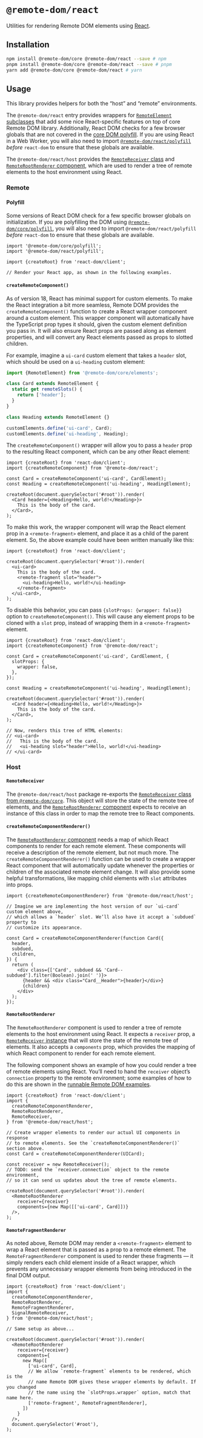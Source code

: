 # `@remote-dom/react`

Utilities for rendering Remote DOM elements using [React](https://reactjs.org/).

## Installation

```sh
npm install @remote-dom/core @remote-dom/react --save # npm
pnpm install @remote-dom/core @remote-dom/react --save # pnpm
yarn add @remote-dom/core @remote-dom/react # yarn
```

## Usage

This library provides helpers for both the “host” and “remote” environments.

The `@remote-dom/react` entry provides wrappers for [`RemoteElement` subclasses](../core/README.md#remoteelement) that add some nice React-specific features on top of core Remote DOM library. Additionally, React DOM checks for a few browser globals that are not covered in the [core DOM polyfill](/packages/core/README.md#remote-domcorepolyfill). If you are using React in a Web Worker, you will also need to import [`@remote-dom/react/polyfill`](#polyfill) _before_ `react-dom` to ensure that these globals are available.

The `@remote-dom/react/host` provides the [`RemoteReceiver` class](../core/README.md#remotereceiver) and [`RemoteRootRenderer` component](#remoterootreceiver), which are used to render a tree of remote elements to the host environment using React.

### Remote

#### Polyfill

Some versions of React DOM check for a few specific browser globals on initialization. If you are polyfilling the DOM using [`@remote-dom/core/polyfill`](/packages/core/README.md#remote-domcorepolyfill), you will also need to import `@remote-dom/react/polyfill` _before_ `react-dom` to ensure that these globals are available.

```tsx
import '@remote-dom/core/polyfill';
import '@remote-dom/react/polyfill';

import {createRoot} from 'react-dom/client';

// Render your React app, as shown in the following examples.
```

#### `createRemoteComponent()`

As of version 18, React has minimal support for custom elements. To make the React integration a bit more seamless, Remote DOM provides the `createRemoteComponent()` function to create a React wrapper component around a custom element. This wrapper component will automatically have the TypeScript prop types it should, given the custom element definition you pass in. It will also ensure React props are passed along as element properties, and will convert any React elements passed as props to slotted children.

For example, imagine a `ui-card` custom element that takes a `header` slot, which should be used on a `ui-heading` custom element:

```ts
import {RemoteElement} from '@remote-dom/core/elements';

class Card extends RemoteElement {
  static get remoteSlots() {
    return ['header'];
  }
}

class Heading extends RemoteElement {}

customElements.define('ui-card', Card);
customElements.define('ui-heading', Heading);
```

The `createRemoteComponent()` wrapper will allow you to pass a `header` prop to the resulting React component, which can be any other React element:

```tsx
import {createRoot} from 'react-dom/client';
import {createRemoteComponent} from '@remote-dom/react';

const Card = createRemoteComponent('ui-card', CardElement);
const Heading = createRemoteComponent('ui-heading', HeadingElement);

createRoot(document.querySelector('#root')).render(
  <Card header={<Heading>Hello, world!</Heading>}>
    This is the body of the card.
  </Card>,
);
```

To make this work, the wrapper component will wrap the React element prop in a `<remote-fragment>` element, and place it as a child of the parent element. So, the above example could have been written manually like this:

```tsx
import {createRoot} from 'react-dom/client';

createRoot(document.querySelector('#root')).render(
  <ui-card>
    This is the body of the card.
    <remote-fragment slot="header">
      <ui-heading>Hello, world!</ui-heading>
    </remote-fragment>
  </ui-card>,
);
```

To disable this behavior, you can pass `{slotProps: {wrapper: false}}` option to `createRemoteComponent()`. This will cause any element props to be cloned with a `slot` prop, instead of wrapping them in a `<remote-fragment>` element.

```tsx
import {createRoot} from 'react-dom/client';
import {createRemoteComponent} from '@remote-dom/react';

const Card = createRemoteComponent('ui-card', CardElement, {
  slotProps: {
    wrapper: false,
  },
});

const Heading = createRemoteComponent('ui-heading', HeadingElement);

createRoot(document.querySelector('#root')).render(
  <Card header={<Heading>Hello, world!</Heading>}>
    This is the body of the card.
  </Card>,
);

// Now, renders this tree of HTML elements:
// <ui-card>
//   This is the body of the card.
//   <ui-heading slot="header">Hello, world!</ui-heading>
// </ui-card>
```

### Host

#### `RemoteReceiver`

The `@remote-dom/react/host` package re-exports the [`RemoteReceiver` class from `@remote-dom/core`](../core/README.md#remotereceiver). This object will store the state of the remote tree of elements, and the [`RemoteRootRenderer` component](#remoterootrenderer) expects to receive an instance of this class in order to map the remote tree to React components.

#### `createRemoteComponentRenderer()`

The [`RemoteRootRenderer` component](#remoterootrenderer) needs a map of which React components to render for each remote element. These components will receive a description of the remote element, but not much more. The `createRemoteComponentRenderer()` function can be used to create a wrapper React component that will automatically update whenever the properties or children of the associated remote element change. It will also provide some helpful transformations, like mapping child elements with `slot` attributes into props.

```tsx
import {createRemoteComponentRenderer} from '@remote-dom/react/host';

// Imagine we are implementing the host version of our `ui-card` custom element above,
// which allows a `header` slot. We’ll also have it accept a `subdued` property to
// customize its appearance.

const Card = createRemoteComponentRenderer(function Card({
  header,
  subdued,
  children,
}) {
  return (
    <div class={['Card', subdued && 'Card--subdued'].filter(Boolean).join(' ')}>
      {header && <div class="Card__Header">{header}</div>}
      {children}
    </div>
  );
});
```

#### `RemoteRootRenderer`

The `RemoteRootRenderer` component is used to render a tree of remote elements to the host environment using React. It expects a `receiver` prop, a [`RemoteReceiver` instance](../core/README.md#remotereceiver) that will store the state of the remote tree of elements. It also accepts a `components` prop, which provides the mapping of which React component to render for each remote element.

The following component shows an example of how you could render a tree of remote elements using React. You’ll need to hand the `receiver` object’s `connection` property to the remote environment; some examples of how to do this are shown in the [runnable Remote DOM examples](/examples/).

```tsx
import {createRoot} from 'react-dom/client';
import {
  createRemoteComponentRenderer,
  RemoteRootRenderer,
  RemoteReceiver,
} from '@remote-dom/react/host';

// Create wrapper elements to render our actual UI components in response
// to remote elements. See the `createRemoteComponentRenderer()` section above.
const Card = createRemoteComponentRenderer(UICard);

const receiver = new RemoteReceiver();
// TODO: send the `receiver.connection` object to the remote environment,
// so it can send us updates about the tree of remote elements.

createRoot(document.querySelector('#root')).render(
  <RemoteRootRenderer
    receiver={receiver}
    components={new Map([['ui-card', Card]])}
  />,
);
```

#### `RemoteFragmentRenderer`

As noted above, Remote DOM may render a `<remote-fragment>` element to wrap a React element that is passed as a prop to a remote element. The `RemoteFragmentRenderer` component is used to render these fragments — it simply renders each child element inside of a React wrapper, which prevents any unnecessary wrapper elements from being introduced in the final DOM output.

```tsx
import {createRoot} from 'react-dom/client';
import {
  createRemoteComponentRenderer,
  RemoteRootRenderer,
  RemoteFragmentRenderer,
  SignalRemoteReceiver,
} from '@remote-dom/react/host';

// Same setup as above...

createRoot(document.querySelector('#root')).render(
  <RemoteRootRenderer
    receiver={receiver}
    components={
      new Map([
        ['ui-card', Card],
        // We allow `remote-fragment` elements to be rendered, which is the
        // name Remote DOM gives these wrapper elements by default. If you changed
        // the name using the `slotProps.wrapper` option, match that name here.
        ['remote-fragment', RemoteFragmentRenderer],
      ])
    }
  />,
  document.querySelector('#root'),
);
```
